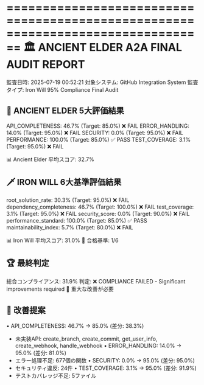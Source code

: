 ================================================================================
🏛️ ANCIENT ELDER A2A FINAL AUDIT REPORT
================================================================================
監査日時: 2025-07-19 00:52:21
対象システム: GitHub Integration System
監査タイプ: Iron Will 95% Compliance Final Audit

🌟 ANCIENT ELDER 5大評価結果
--------------------------------------------------
API_COMPLETENESS: 46.7% (Target: 85.0%) ❌ FAIL
ERROR_HANDLING: 14.0% (Target: 95.0%) ❌ FAIL
SECURITY: 0.0% (Target: 95.0%) ❌ FAIL
PERFORMANCE: 100.0% (Target: 85.0%) ✅ PASS
TEST_COVERAGE: 3.1% (Target: 95.0%) ❌ FAIL

📊 Ancient Elder 平均スコア: 32.7%

🗡️ IRON WILL 6大基準評価結果
--------------------------------------------------
root_solution_rate: 30.3% (Target: 95.0%) ❌ FAIL
dependency_completeness: 46.7% (Target: 100.0%) ❌ FAIL
test_coverage: 3.1% (Target: 95.0%) ❌ FAIL
security_score: 0.0% (Target: 90.0%) ❌ FAIL
performance_standard: 100.0% (Target: 85.0%) ✅ PASS
maintainability_index: 5.7% (Target: 80.0%) ❌ FAIL

📊 Iron Will 平均スコア: 31.0%
🎯 合格基準: 1/6

🏆 最終判定
--------------------------------------------------
総合コンプライアンス: 31.9%
判定: ❌ COMPLIANCE FAILED - Significant improvements required
🚨 重大な改善が必要

🔧 改善提案
--------------------------------------------------
• API_COMPLETENESS: 46.7% → 85.0% (差分: 38.3%)
  - 未実装API: create_branch, create_commit, get_user_info, create_webhook, handle_webhook
• ERROR_HANDLING: 14.0% → 95.0% (差分: 81.0%)
  - エラー処理不足: 677個の関数
• SECURITY: 0.0% → 95.0% (差分: 95.0%)
  - セキュリティ違反: 24件
• TEST_COVERAGE: 3.1% → 95.0% (差分: 91.9%)
  - テストカバレッジ不足: 5ファイル